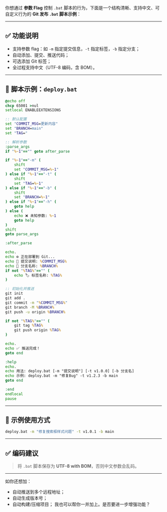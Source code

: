 你想通过 **参数 Flag** 控制 `.bat` 脚本的行为，下面是一个结构清晰、支持中文、可自定义行为的 **Git 发布 `.bat` 脚本示例**：

---

## ✅ 功能说明

* 支持参数 flag：如 `-m` 指定提交信息，`-t` 指定标签，`-b` 指定分支；
* 自动添加、提交、推送代码；
* 可选添加 Git 标签；
* 全过程支持中文（UTF-8 编码，含 BOM）。

---

## 🧩 脚本示例：`deploy.bat`

```bat
@echo off
chcp 65001 >nul
setlocal ENABLEEXTENSIONS

:: 默认配置
set "COMMIT_MSG=更新内容"
set "BRANCH=main"
set "TAG="

:: 解析参数
:parse_args
if "%~1"=="" goto after_parse

if "%~1"=="-m" (
    shift
    set "COMMIT_MSG=%~1"
) else if "%~1"=="-t" (
    shift
    set "TAG=%~1"
) else if "%~1"=="-b" (
    shift
    set "BRANCH=%~1"
) else if "%~1"=="-h" (
    goto help
) else (
    echo ❌ 未知参数: %~1
    goto help
)
shift
goto parse_args

:after_parse

echo.
echo ⚙️ 正在部署到 Git...
echo 📄 提交说明: %COMMIT_MSG%
echo 🌿 分支名称: %BRANCH%
if not "%TAG%"=="" (
    echo 🏷️ 标签名称: %TAG%
)

:: 初始化并推送
git init
git add .
git commit -m "%COMMIT_MSG%"
git branch -M %BRANCH%
git push -u origin %BRANCH%

if not "%TAG%"=="" (
    git tag %TAG%
    git push origin %TAG%
)

echo.
echo ✅ 推送完成！
goto end

:help
echo.
echo 用法: deploy.bat [-m "提交说明"] [-t v1.0.0] [-b 分支名]
echo 示例: deploy.bat -m "修复Bug" -t v1.2.3 -b main
goto end

:end
endlocal
pause
```

---

## 🧪 示例使用方式

```bat
deploy.bat -m "修复搜索框样式问题" -t v1.0.1 -b main
```

---

## ✅ 编码建议

> 将 `.bat` 脚本保存为 **UTF-8 with BOM**，否则中文参数会乱码。

---

如你还想加：

* 自动推送到多个远程地址；
* 自动生成版本号；
* 自动构建/压缩项目；
  我也可以帮你一并加上。是否要进一步增强功能？
